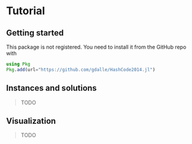 # Tutorial

## Getting started

This package is not registered.
You need to install it from the GitHub repo with

```julia
using Pkg
Pkg.add(url="https://github.com/gdalle/HashCode2014.jl")
```

## Instances and solutions

> TODO

## Visualization

> TODO